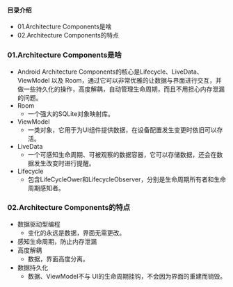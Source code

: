 #### 目录介绍
- 01.Architecture Components是啥
- 02.Architecture Components的特点





### 01.Architecture Components是啥
- Android Architecture Components的核心是Lifecycle、LiveData、ViewModel 以及 Room，通过它可以非常优雅的让数据与界面进行交互，并做一些持久化的操作，高度解耦，自动管理生命周期，而且不用担心内存泄漏的问题。
- Room 
    - 一个强大的SQLite对象映射库。
- ViewModel
    - 一类对象，它用于为UI组件提供数据，在设备配置发生变更时依旧可以存活。
- LiveData 
    - 一个可感知生命周期、可被观察的数据容器，它可以存储数据，还会在数据发生改变时进行提醒。
- Lifecycle
    - 包含LifeCycleOwer和LifecycleObserver，分别是生命周期所有者和生命周期感知者。


### 02.Architecture Components的特点
- 数据驱动型编程
    - 变化的永远是数据，界面无需更改。
- 感知生命周期，防止内存泄漏
- 高度解耦
    - 数据，界面高度分离。
- 数据持久化
    - 数据、ViewModel不与 UI的生命周期挂钩，不会因为界面的重建而销毁。















